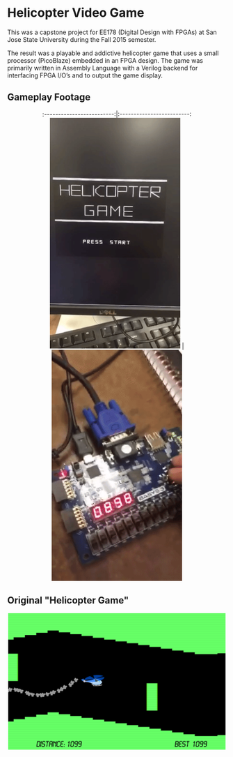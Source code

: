 # Helicopter Video Game
This was a capstone project for EE178 (Digital Design with FPGAs) at San Jose State University during the Fall 2015 semester.

The result was a playable and addictive helicopter game that uses a small processor (PicoBlaze) embedded in an FPGA design. The game was primarily written in Assembly Language with a Verilog backend for interfacing FPGA I/O’s and to output the game display.




## Gameplay Footage

<p align="center" >
:-------------------------:|:-------------------------:
<img src="https://raw.githubusercontent.com/adnandzebic/fpga_video_game/master/hc3.gif" alt="Helicopter Game" title="Helicopter Game" width="300"> | <img src="https://raw.githubusercontent.com/adnandzebic/fpga_video_game/master/hc2.gif" alt="Helicopter Game" title="Helicopter Game" width="300">
</p>

## Original "Helicopter Game"
<p align="center" >
<img src="https://raw.githubusercontent.com/adnandzebic/fpga_video_game/master/classic.png" alt="Classic Helicopter Game" title="Classic Helicopter Game" width="500">
</p>
